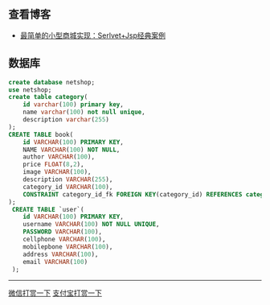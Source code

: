 ## 查看博客
- [最简单的小型商城实现：Serlvet+Jsp经典案例](https://blog.csdn.net/heweirun_2014/article/details/45293913)

## 数据库
```sql
create database netshop;
use netshop;
create table category(
    id varchar(100) primary key,
    name varchar(100) not null unique,
    description varchar(255)
);
CREATE TABLE book(
    id VARCHAR(100) PRIMARY KEY,
    NAME VARCHAR(100) NOT NULL,
    author VARCHAR(100),
    price FLOAT(8,2),
    image VARCHAR(100),
    description VARCHAR(255),
    category_id VARCHAR(100),
    CONSTRAINT category_id_fk FOREIGN KEY(category_id) REFERENCES category(id)
);
 CREATE TABLE `user`(
    id VARCHAR(100) PRIMARY KEY,
    username VARCHAR(100) NOT NULL UNIQUE,
    PASSWORD VARCHAR(100),
    cellphone VARCHAR(100),
    mobilepbone VARCHAR(100),
    address VARCHAR(100),
    email VARCHAR(100)
 );
```
------
[微信打赏一下](https://img-blog.csdnimg.cn/20181127113229815.jpg?x-oss-process=image/watermark,type_ZmFuZ3poZW5naGVpdGk,shadow_10,text_aHR0cHM6Ly9ibG9nLmNzZG4ubmV0L2E3Njk5MDE2ODY=,size_16,color_FFFFFF,t_70)
[支付宝打赏一下](https://img-blog.csdnimg.cn/20181127113229815.jpg?x-oss-process=image/watermark,type_ZmFuZ3poZW5naGVpdGk,shadow_10,text_aHR0cHM6Ly9ibG9nLmNzZG4ubmV0L2E3Njk5MDE2ODY=,size_16,color_FFFFFF,t_70)

